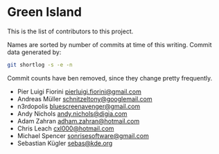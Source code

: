 Green Island
============

This is the list of contributors to this project.

Names are sorted by number of commits at time of this writing.
Commit data generated by:

```sh
git shortlog -s -e -n
```

Commit counts have ben removed, since they change pretty frequently.

* Pier Luigi Fiorini <pierluigi.fiorini@gmail.com>
* Andreas Müller <schnitzeltony@googlemail.com>
* n3rdopolis <bluescreenavenger@gmail.com>
* Andy Nichols <andy.nichols@digia.com>
* Adam Zahran <adham.zahran@hotmail.com>
* Chris Leach <cxl000@hotmail.com>
* Michael Spencer <sonrisesoftware@gmail.com>
* Sebastian Kügler <sebas@kde.org>

